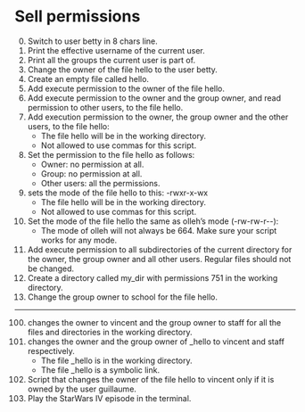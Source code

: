 # Sell permissions
0. Switch to user betty in 8 chars line.
1. Print the effective username of the current user.
2. Print all the groups the current user is part of.
3. Change the owner of the file hello to the user betty.
4. Create an empty file called hello.
5. Add execute permission to the owner of the file hello.
6. Add execute permission to the owner and the group owner, and read permission to other users, to the file hello.
7. Add execution permission to the owner, the group owner and the other users, to the file hello:
   * The file hello will be in the working directory.
   * Not allowed to use commas for this script.
8. Set the permission to the file hello as follows:
   * Owner: no permission at all.
   * Group: no permission at all.
   * Other users: all the permissions.
9. sets the mode of the file hello to this:
   -rwxr-x-wx
   * The file hello will be in the working directory.
   * Not allowed to use commas for this script.
10. Set the mode of the file hello the same as olleh’s mode (-rw-rw-r--):
    * The mode of olleh will not always be 664. Make sure your script works for any mode.
11. Add execute permission to all subdirectories of the current directory for the owner, the group owner and all other users. Regular files should not be changed.
12. Create a directory called my_dir with permissions 751 in the working directory.
13. Change the group owner to school for the file hello.
-------------------------------------------------------------------------------------------------------------------------------------------------------------------
100. changes the owner to vincent and the group owner to staff for all the files and directories in the working directory.
101. changes the owner and the group owner of _hello to vincent and staff respectively.
     * The file _hello is in the working directory.
     * The file _hello is a symbolic link.
102. Script that changes the owner of the file hello to vincent only if it is owned by the user guillaume.
103. Play the StarWars IV episode in the terminal.
